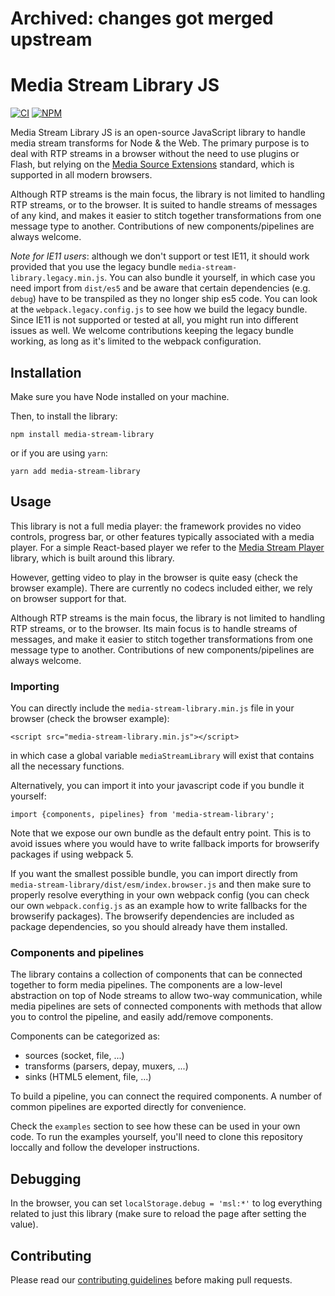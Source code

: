 # Archived: changes got merged upstream

# Media Stream Library JS

[![CI][ci-image]][ci-url]
[![NPM][npm-image]][npm-url]

[ci-image]: https://github.com/AxisCommunications/media-stream-library-js/actions/workflows/verify.yml/badge.svg?branch=main
[ci-url]: https://github.com/AxisCommunications/media-stream-library-js/actions
[npm-image]: https://img.shields.io/npm/v/media-stream-library.svg
[npm-url]: https://www.npmjs.com/package/media-stream-library

Media Stream Library JS is an open-source JavaScript library to handle media
stream transforms for Node & the Web. The primary purpose is to deal with RTP
streams in a browser without the need to use plugins or Flash, but relying on
the [Media Source Extensions](https://www.w3.org/TR/media-source/) standard,
which is supported in all modern browsers.

Although RTP streams is the main focus, the library is not limited to handling
RTP streams, or to the browser. It is suited to handle streams of messages of
any kind, and makes it easier to stitch together transformations from one message
type to another. Contributions of new components/pipelines are always welcome.

_Note for IE11 users_: although we don't support or test IE11, it should work
provided that you use the legacy bundle `media-stream-library.legacy.min.js`.
You can also bundle it yourself, in which case you need import from `dist/es5`
and be aware that certain dependencies (e.g. `debug`) have to be transpiled as
they no longer ship es5 code.  You can look at the `webpack.legacy.config.js` to
see how we build the legacy bundle.  Since IE11 is not supported or tested at
all, you might run into different issues as well. We welcome contributions
keeping the legacy bundle working, as long as it's limited to the webpack
configuration.

## Installation

Make sure you have Node installed on your machine.

Then, to install the library:

```
npm install media-stream-library
```

or if you are using `yarn`:

```
yarn add media-stream-library
```

## Usage

This library is not a full media player: the framework provides no video
controls, progress bar, or other features typically associated with a media
player. For a simple React-based player we refer to the [Media Stream
Player](https://github.com/AxisCommunications/media-stream-player-js) library,
which is built around this library.

However, getting video to play in the browser is quite easy (check the browser
example). There are currently no codecs included either, we rely on browser
support for that.

Although RTP streams is the main focus, the library is not limited to handling
RTP streams, or to the browser. Its main focus is to handle streams of messages,
and make it easier to stitch together transformations from one message type to
another. Contributions of new components/pipelines are always welcome.

### Importing

You can directly include the `media-stream-library.min.js` file in your browser
(check the browser example):

```
<script src="media-stream-library.min.js"></script>
```

in which case a global variable `mediaStreamLibrary` will exist that
contains all the necessary functions.

Alternatively, you can import it into your javascript code if you bundle it yourself:

```
import {components, pipelines} from 'media-stream-library';
```

Note that we expose our own bundle as the default entry point.  This is to avoid
issues where you would have to write fallback imports for browserify packages if
using webpack 5.

If you want the smallest possible bundle, you can import directly from
`media-stream-library/dist/esm/index.browser.js` and then make sure to properly
resolve everything in your own webpack config (you can check our own
`webpack.config.js` as an example how to write fallbacks for the browserify
packages). The browserify dependencies are included as package dependencies,
so you should already have them installed.

### Components and pipelines

The library contains a collection of components that can be connected together
to form media pipelines.  The components are a low-level abstraction on top of
Node streams to allow two-way communication, while media pipelines are sets of
connected components with methods that allow you to control the pipeline, and
easily add/remove components.

Components can be categorized as:

- sources (socket, file, ...)
- transforms (parsers, depay, muxers, ...)
- sinks (HTML5 element, file, ...)

To build a pipeline, you can connect the required components.  A number of common
pipelines are exported directly for convenience.

Check the `examples` section to see how these can be used in your own code.  To
run the examples yourself, you'll need to clone this repository loccally and
follow the developer instructions.

## Debugging

In the browser, you can set `localStorage.debug = 'msl:*'` to log everything
related to just this library (make sure to reload the page after setting the
value).

## Contributing

Please read our [contributing guidelines](CONTRIBUTING.md) before making pull
requests.
